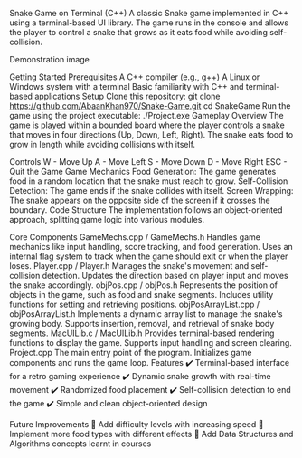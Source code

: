 Snake Game on Terminal (C++)
A classic Snake game implemented in C++ using a terminal-based UI library. The game runs in the console and allows the player to control a snake that grows as it eats food while avoiding self-collision.

Demonstration
image

Getting Started
Prerequisites
A C++ compiler (e.g., g++)
A Linux or Windows system with a terminal
Basic familiarity with C++ and terminal-based applications
Setup
Clone this repository:
git clone https://github.com/AbaanKhan970/Snake-Game.git
cd SnakeGame
Run the game using the project executable:
./Project.exe
Gameplay Overview
The game is played within a bounded board where the player controls a snake that moves in four directions (Up, Down, Left, Right). The snake eats food to grow in length while avoiding collisions with itself.

Controls
W - Move Up
A - Move Left
S - Move Down
D - Move Right
ESC - Quit the Game
Game Mechanics
Food Generation: The game generates food in a random location that the snake must reach to grow.
Self-Collision Detection: The game ends if the snake collides with itself.
Screen Wrapping: The snake appears on the opposite side of the screen if it crosses the boundary.
Code Structure
The implementation follows an object-oriented approach, splitting game logic into various modules.

Core Components
GameMechs.cpp / GameMechs.h
Handles game mechanics like input handling, score tracking, and food generation.
Uses an internal flag system to track when the game should exit or when the player loses.
Player.cpp / Player.h
Manages the snake's movement and self-collision detection.
Updates the direction based on player input and moves the snake accordingly.
objPos.cpp / objPos.h
Represents the position of objects in the game, such as food and snake segments.
Includes utility functions for setting and retrieving positions.
objPosArrayList.cpp / objPosArrayList.h
Implements a dynamic array list to manage the snake's growing body.
Supports insertion, removal, and retrieval of snake body segments.
MacUILib.c / MacUILib.h
Provides terminal-based rendering functions to display the game.
Supports input handling and screen clearing.
Project.cpp
The main entry point of the program.
Initializes game components and runs the game loop.
Features
✔️ Terminal-based interface for a retro gaming experience
✔️ Dynamic snake growth with real-time movement
✔️ Randomized food placement
✔️ Self-collision detection to end the game
✔️ Simple and clean object-oriented design

Future Improvements
🚀 Add difficulty levels with increasing speed
🚀 Implement more food types with different effects
🚀 Add Data Structures and Algorithms concepts learnt in courses
